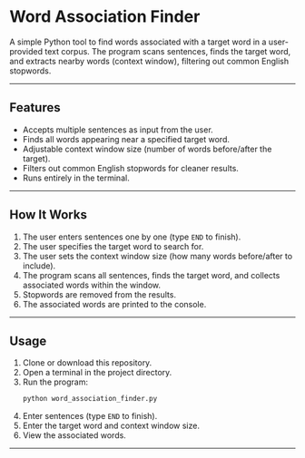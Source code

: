 # Word Association Finder

A simple Python tool to find words associated with a target word in a user-provided text corpus. The program scans sentences, finds the target word, and extracts nearby words (context window), filtering out common English stopwords.

---

## Features

- Accepts multiple sentences as input from the user.
- Finds all words appearing near a specified target word.
- Adjustable context window size (number of words before/after the target).
- Filters out common English stopwords for cleaner results.
- Runs entirely in the terminal.

---

## How It Works

1. The user enters sentences one by one (type `END` to finish).
2. The user specifies the target word to search for.
3. The user sets the context window size (how many words before/after to include).
4. The program scans all sentences, finds the target word, and collects associated words within the window.
5. Stopwords are removed from the results.
6. The associated words are printed to the console.

---

## Usage

1. Clone or download this repository.
2. Open a terminal in the project directory.
3. Run the program:
   ```bash
   python word_association_finder.py
   ```
4. Enter sentences (type `END` to finish).
5. Enter the target word and context window size.
6. View the associated words.

---